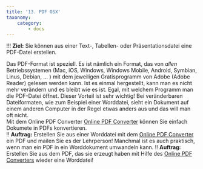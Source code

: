 ```yaml
---
title: '13. PDF OSX'
taxonomy:
    category:
        - docs
---
```


!!! **Ziel:** Sie können aus einer Text-, Tabellen- oder Präsentationsdatei eine PDF-Datei erstellen.

Das PDF-Format ist speziell. Es ist nämlich ein Format, das von *allen* Betriebssystemen (Mac, iOS, Windows, Windows Mobile, Android, Symbian, Linus, Debian, ... ) mit dem jeweiligen Gratisprogramm von Adobe (Adobe Reader) gelesen werden kann. Ist es einmal hergestellt, kann man es nicht mehr verändern und es bleibt wie es ist. Egal, mit welchem Programm man die PDF-Datei öffnet. Dieser Vorteil ist sehr wichtig! Bei veränderbaren Dateiformaten, wie zum Beispiel einer Worddatei, sieht ein Dokument auf einem anderen Computer in der Regel etwas anders aus und das will man oft nicht.<br>
Mit dem Online PDF Converter [Online PDF Converter](https://online2pdf.com/de/) können Sie einfach Dokumete in PDFs konvertieren.<br>
!! **Auftrag:** Erstellen Sie aus einer Worddatei mit dem [Online PDF Converter](https://online2pdf.com/de/) ein PDF und mailen Sie es der Lehrperson!
Manchmal ist es auch praktisch, wenn man ein PDF in ein Worddokument umwandeln kann.
!! **Auftrag:** Erstellen Sie aus dem PDF, das sie erzeugt haben mit Hilfe des [Online PDF Converters](https://online2pdf.com/de/) wieder eine Worddatei!
